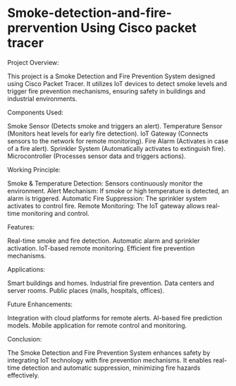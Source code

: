 # Smoke-detection-and-fire-prervention Using Cisco packet tracer

Project Overview:

This project is a Smoke Detection and Fire Prevention System designed using Cisco Packet Tracer. It utilizes IoT devices to detect smoke levels and trigger fire prevention mechanisms, ensuring safety in buildings and industrial environments.

Components Used:

Smoke Sensor (Detects smoke and triggers an alert).
Temperature Sensor (Monitors heat levels for early fire detection).
IoT Gateway (Connects sensors to the network for remote monitoring).
Fire Alarm (Activates in case of a fire alert).
Sprinkler System (Automatically activates to extinguish fire).
Microcontroller (Processes sensor data and triggers actions).

Working Principle:

Smoke & Temperature Detection: Sensors continuously monitor the environment.
Alert Mechanism: If smoke or high temperature is detected, an alarm is triggered.
Automatic Fire Suppression: The sprinkler system activates to control fire.
Remote Monitoring: The IoT gateway allows real-time monitoring and control.

Features:

Real-time smoke and fire detection.
Automatic alarm and sprinkler activation.
IoT-based remote monitoring.
Efficient fire prevention mechanisms.

Applications:

Smart buildings and homes.
Industrial fire prevention.
Data centers and server rooms.
Public places (malls, hospitals, offices).

Future Enhancements:

Integration with cloud platforms for remote alerts.
AI-based fire prediction models.
Mobile application for remote control and monitoring.

Conclusion:

The Smoke Detection and Fire Prevention System enhances safety by integrating IoT technology with fire prevention mechanisms. It enables real-time detection and automatic suppression, minimizing fire hazards effectively.
